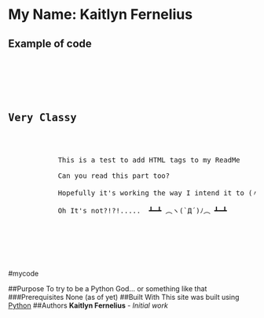 <h1>My Name: Kaitlyn Fernelius</h1>

<h2>Example of code</h2>

<pre>
    <div class="container">
        <div class="block two first">
            <h2>Very Classy</h2>
            <div class="wrap">
            This is a test to add HTML tags to my ReadMe<br>
            Can you read this part too?<br>
            Hopefully it's working the way I intend it to (〃￣︶￣)人(￣︶￣〃)<br>
            Oh It's not?!?!.....  ┻━┻ ︵ヽ(`Д´)ﾉ︵ ┻━┻
            </div>
        </div>
    </div>
</pre>

#mycode

##Purpose
To try to be a Python God... or something like that
###Prerequisites
None (as of yet)
##Built With
This site was built using [Python](https://pages.github.com/)
##Authors
**Kaitlyn Fernelius** - *Initial work*

